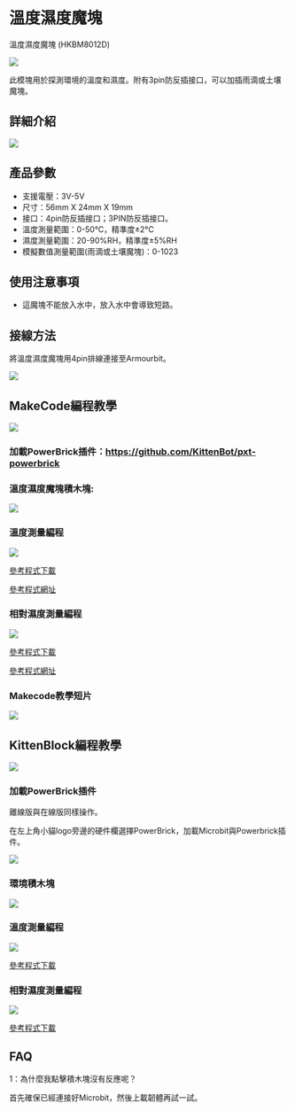 # 溫度濕度魔塊

溫度濕度魔塊 (HKBM8012D)

![](./images/05_05.png)

此模塊用於探測環境的溫度和濕度。附有3pin防反插接口，可以加插雨滴或土壤魔塊。

## 詳細介紹

![](./images/05_04.png)

## 產品參數

- 支援電壓：3V-5V
- 尺寸：56mm X 24mm X 19mm
- 接口：4pin防反插接口；3PIN防反插接口。
- 溫度測量範圍：0-50°C，精準度±2°C
- 濕度測量範圍：20-90%RH，精準度±5%RH
- 模擬數值測量範圍(雨滴或土壤魔塊)：0-1023

## 使用注意事項

- 這魔塊不能放入水中，放入水中會導致短路。

## 接線方法

將溫度濕度魔塊用4pin排線連接至Armourbit。

![](./kbimages/05_01.png)

## MakeCode編程教學

![](./images/mcbanner.png)

### 加載PowerBrick插件：https://github.com/KittenBot/pxt-powerbrick

### 溫度濕度魔塊積木塊:

![](./images/environmentblocks.png)

### 溫度測量編程

![](./images/temp.png)

[參考程式下載](https://bit.ly/PowerbrickM1_01Hex)

[參考程式網址](https://makecode.microbit.org/_7iaJkbDr3H0J)

### 相對濕度測量編程

![](./images/RH.png)

[參考程式下載](https://bit.ly/PowerbrickM1_02Hex)

[參考程式網址](https://makecode.microbit.org/_iwp6isU4hLRR)

### Makecode教學短片

[![](./images/envtut.png)](https://www.youtube.com/watch?v=ilXSpFd86DQ)

## KittenBlock編程教學

![](./images/kbbanner.png)

### 加載PowerBrick插件

離線版與在線版同樣操作。

在左上角小貓logo旁邊的硬件欄選擇PowerBrick，加載Microbit與Powerbrick插件。

![](./kbimages/addextension.png)

### 環境積木塊

![](./kbimages/kbenvblocks.png)

### 溫度測量編程

![](./kbimages/kbtemp.png)

[參考程式下載](https://bit.ly/PowerbrickM1_01sb3)

### 相對濕度測量編程

![](./kbimages/kbhumid.png)

[參考程式下載](https://bit.ly/PowerbrickM1_02sb3)

## FAQ

1：為什麼我點擊積木塊沒有反應呢？

首先確保已經連接好Microbit，然後上載韌體再試一試。